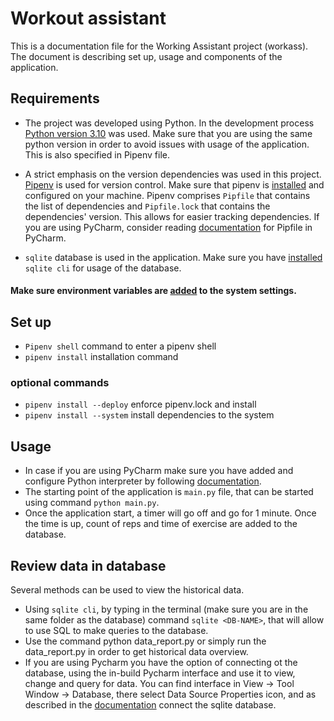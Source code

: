 # Workout assistant

This is a documentation file for the Working Assistant project (workass). 
The document is describing set up, usage and components of the application. 

## Requirements

- The project was developed using Python. In the development process [Python version 3.10](https://www.python.org/downloads/) was used. 
Make sure that you are using the same python version in order to avoid issues with usage of the application. This is also specified in Pipenv file. 

- A strict emphasis on the version dependencies was used in this project. [Pipenv](https://pypi.org/project/pipenv/) is used for version control. Make sure that pipenv is [installed](https://pipenv.pypa.io/en/latest/) and configured on your machine. Pipenv comprises `Pipfile` that contains the list of dependencies and `Pipfile.lock` that contains the dependencies' version. This allows for easier tracking dependencies. If you are using PyCharm, consider reading [documentation](https://www.jetbrains.com/help/pycharm/using-pipfile.html) for Pipfile in PyCharm.  

- `sqlite` database is used in the application. Make sure you have [installed](https://sqlite.org/cli.html) `sqlite cli` for usage of the database. 

#### Make sure environment variables are [added](https://www.schrodinger.com/kb/1842) to the system settings. 

## Set up

- `Pipenv shell` command to enter a pipenv shell
- `pipenv install` installation command

### optional commands

- `pipenv install --deploy` enforce pipenv.lock and install
- `pipenv install --system` install dependencies to the system

## Usage

- In case if you are using PyCharm make sure you have added and configure Python interpreter by following [documentation](https://www.jetbrains.com/help/pycharm/configuring-python-interpreter.html#interpreter). 
- The starting point of the application is `main.py` file, that can be started using command `python main.py`. 
- Once the application start, a timer will go off and go for 1 minute. Once the time is up, count of reps and time of exercise are added to the database.   

## Review data in database
Several methods can be used to view the historical data.
 - Using `sqlite cli`, by typing in the terminal (make sure you are in the same folder as the database) command `sqlite <DB-NAME>`, that will allow to use SQL to make queries to the database.
 - Use the command python data_report.py or simply run the data_report.py in order to get historical data overview.
 - If you are using Pycharm you have the option of connecting  ot the database, using the in-build Pycharm interface and use it to view, change and query for data. You can find interface in View -> Tool Window -> Database, there select Data Source Properties icon, and as described in the [documentation](https://www.jetbrains.com/help/pycharm/sqlite.html) connect the sqlite database. 